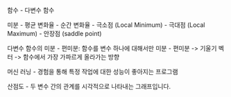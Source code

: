 
함수
    - 다변수 함수

미분
    - 평균 변화율
    - 순간 변화율
    - 극소점 (Local Minimum)
    - 극대점 (Local Maximum)
    - 안장점 (saddle point)

다변수 함수의 미분
    - 편미분: 함수를 변수 하나에 대해서만 미분
    - 편미분 -> 기울기 벡터 -> 함수에서 가장 가파르게 올라가는 방향

머신 러닝
    - 경험을 통해 특정 작업에 대한 성능이 좋아지는 프로그램
    
산점도
    - 두 변수 간의 관계를 시각적으로 나타내는 그래프입니다.

